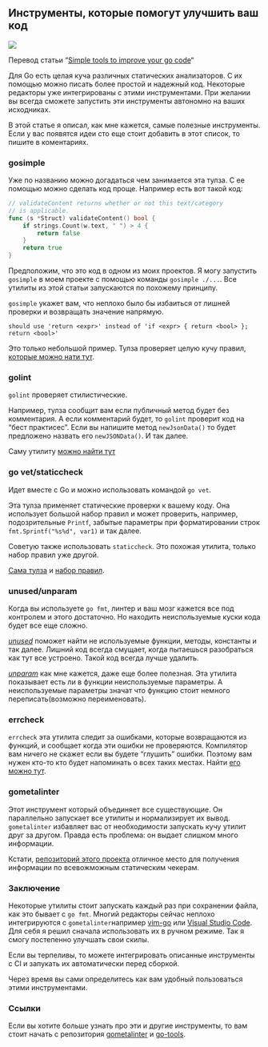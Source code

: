 ## Инструменты, которые помогут улучшить ваш код

![](https://4gophers.ru/img/tools/main.png)

Перевод статьи “[Simple tools to improve your go code](https://remy.io/blog/simple-tools-to-improve-your-go-code/)“

Для Go есть целая куча различных статических анализаторов. С их помощью можно писать более простой и надежный код. Некоторые редакторы уже интегрированы с этими инструментами. При желании вы всегда сможете запустить эти инструменты автономно на ваших исходниках.

В этой статье я описал, как мне кажется, самые полезные инструменты. Если у вас появятся идеи сто еще стоит добавить в этот список, то пишите в коментариях.

### gosimple

Уже по названию можно догадаться чем занимается эта тулза. С ее помощью можно сделать код проще. Например есть вот такой код:

```go
// validateContent returns whether or not this text/category
// is applicable.
func (s *Struct) validateContent() bool {
    if strings.Count(w.text, " ") > 4 {
        return false
    }
    return true
}

```

Предположим, что это код в одном из моих проектов. Я могу запустить `gosimple` в моем проекте с помощью команды `gosimple ./...`. Все утилиты из этой статьи запускаются по похожему принципу.

`gosimple` укажет вам, что неплохо было бы избаиться от лишней проверки и возвращать значение напрямую.

```
should use 'return <expr>' instead of 'if <expr> { return <bool> }; return <bool>'

```

Это только небольшой пример. Тулза проверяет целую кучу правил, [которые можно нати тут](https://staticcheck.io/docs/gosimple).

### golint

`golint` проверяет стилистические.

Например, тулза сообщит вам если публичный метод будет без комментария. А если комментарий будет, то `golint` проверит код на “бест практисес”. Если вы напишите метод `newJsonData()` то будет предложено назвать его `newJSONData()`. И так далее.

Саму утилиту [можно найти тут](https://github.com/golang/lint)

### go vet/staticcheck

Идет вместе с Go и можно использовать командой `go vet`.

Эта тулза применяет статические проверки к вашему коду. Она использует большой набор правил и может проверить, например, подозрительные `Printf`, забытые параметры при форматировании строк `fmt.Sprintf("%s%d", var1)` и так далее.

Советую также использовать `staticcheck`. Это похожая утилита, только набор правил уже другой.

[Сама тулза](https://staticcheck.io/) и [набор правил](https://staticcheck.io/docs/staticcheck).

### unused/unparam

Когда вы используете `go fmt`, линтер и ваш мозг кажется все под контролем и этого достаточно. Но находить неиспользуемые куски кода будет все еще сложно.

[*unused*](https://github.com/dominikh/go-tools/tree/master/cmd/unused) поможет найти не используемые функции, методы, константы и так далее. Лишний код всегда смущает, когда пытаешься разобраться как тут все устроено. Такой код всегда лучше удалить.

[*unparam*](https://github.com/mvdan/unparam) как мне кажется, даже еще более полезная. Эта утилита показывает есть ли в функции неиспользуемые параметры. А неиспользуемые параметры значат что функцию стоит немного переписать(возможно переименовать).

### errcheck

`errcheck` эта утилита следит за ошибками, которые возвращаются из функций, и сообщает когда эти ошибки не проверяются. Компилятор вам ничего не скажет если вы будете “глушить” ошибки. Поэтому вам нужен кто\-то кто будет напоминать о всех таких местах. Найти [его можно тут](https://github.com/kisielk/errcheck).

### gometalinter

Этот инструмент который объединяет все существующие. Он параллельно запускает все утилиты и нормализирует их вывод. `gometalinter` избавляет вас от необходимости запускать кучу утилит друг за другом. Правда есть проблема: он выдает слишком много информации.

Кстати, [репозиторий этого проекта](https://github.com/alecthomas/gometalinter) отличное место для получения информации по всевожможным статическим чекерам.

### Заключение

Некоторые утилиты стоит запускать каждый раз при сохранении файла, как это бывает с `go fmt`. Многий редакторы сейчас неплохо интегрируются с `gometalinter`например [vim\-go](https://github.com/fatih/vim-go) или [Visual Studio Code](https://code.visualstudio.com/). Для себя я решил сначала использовать их в ручном режиме. Так я смогу постепенно улучшать свои скилы.

Если вы терпеливы, то можете интегрировать описанные инструменты с CI и запукать их автоматически перед сборкой.

Через время вы сами определитесь как вам удобный пользоваться этими инструментами.

### Ссылки

Если вы хотите больше узнать про эти и другие инструменты, то вам стоит начать с репозитория [gometalinter](https://github.com/alecthomas/gometalinter) и [go\-tools](https://github.com/dominikh/go-tools).
